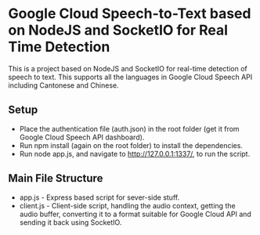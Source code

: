 # Google Cloud Speech-to-Text based on NodeJS and SocketIO for Real Time Detection
This is a project based on NodeJS and SocketIO for real-time detection of speech to text. This supports all the languages in Google Cloud Speech API including Cantonese and Chinese.

## Setup
- Place the authentication file (auth.json) in the root folder (get it from Google Cloud Speech API dashboard). 
- Run npm install (again on the root folder) to install the dependencies. 
- Run node app.js, and navigate to http://127.0.0.1:1337/, to run the script.

## Main File Structure
- app.js - Express based script for sever-side stuff.
- client.js - Client-side script, handling the audio context, getting the audio buffer, converting it to a format suitable for Google Cloud API and sending it back using SocketIO.

